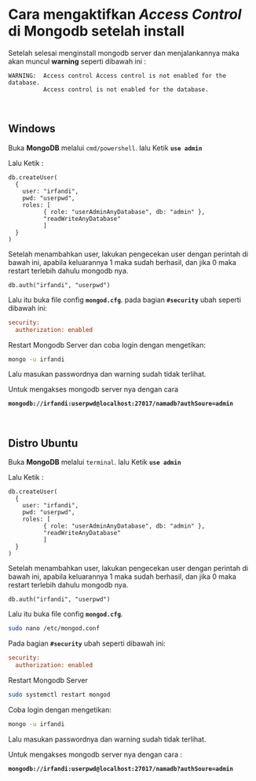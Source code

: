 # Cara mengaktifkan _Access Control_ di **Mongodb** setelah install

Setelah selesai menginstall mongodb server dan menjalankannya maka akan muncul **warning** seperti dibawah ini :

```mongo
WARNING:  Access control Access control is not enabled for the database.
          Access control is not enabled for the database.
```

&nbsp;
&nbsp;

## Windows

Buka **MongoDB** melalui `cmd/powershell`. lalu Ketik **`use admin`**

Lalu Ketik :

```mongo
db.createUser(
  {
    user: "irfandi",
    pwd: "userpwd",
    roles: [
          { role: "userAdminAnyDatabase", db: "admin" },
          "readWriteAnyDatabase"
          ]
  }
)  
```

Setelah menambahkan user, lakukan pengecekan user dengan perintah di bawah ini, apabila keluarannya 1 maka sudah berhasil, dan jika 0 maka restart terlebih dahulu mongodb nya.

```mongo
db.auth("irfandi", "userpwd")
```

Lalu itu buka file config **`mongod.cfg`**. pada bagian **`#security`** ubah seperti dibawah ini:

```cfg
security:
  authorization: enabled
```

Restart Mongodb Server dan coba login dengan mengetikan:

```cmd
mongo -u irfandi
```

Lalu masukan passwordnya dan warning sudah tidak terlihat.

Untuk mengakses mongodb server nya dengan cara

**`mongodb://irfandi:userpwd@localhost:27017/namadb?authSoure=admin`**

&nbsp;
&nbsp;

## Distro Ubuntu

Buka **MongoDB** melalui `terminal`. lalu Ketik **`use admin`**

Lalu Ketik :

```mongo
db.createUser(
  {
    user: "irfandi",
    pwd: "userpwd",
    roles: [
          { role: "userAdminAnyDatabase", db: "admin" },
          "readWriteAnyDatabase"
          ]
  }
)  
```

Setelah menambahkan user, lakukan pengecekan user dengan perintah di bawah ini, apabila keluarannya 1 maka sudah berhasil, dan jika 0 maka restart terlebih dahulu mongodb nya.

```mongo
db.auth("irfandi", "userpwd")
```

Lalu itu buka file config **`mongod.cfg`**.

```bash
sudo nano /etc/mongod.conf
```

Pada bagian **`#security`** ubah seperti dibawah ini:

```cfg
security:
  authorization: enabled
```

Restart Mongodb Server

```bash
sudo systemctl restart mongod
```

Coba login dengan mengetikan:

```bash
mongo -u irfandi
```

Lalu masukan passwordnya dan warning sudah tidak terlihat.

Untuk mengakses mongodb server nya dengan cara :

**`mongodb://irfandi:userpwd@localhost:27017/namadb?authSoure=admin`**
